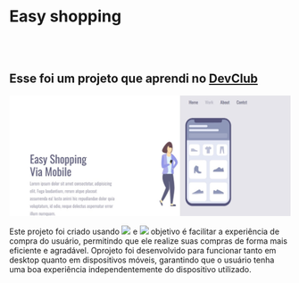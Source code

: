 <h1> Easy shopping</h1>
<br>
<br>
<h2>Esse foi um projeto que aprendi no <a href="https://rodolfomori.com.br/devclub">DevClub</a> </h2> 

<img src="https://github.com/Wallas125/Easy-shopping/blob/master/imagen/desktop.jpg?raw=true"/>


<p>Este projeto foi criado usando <img src="https://img.shields.io/badge/HTML5-E34F26?style=for-the-badge&logo=html5&logoColor=white"/> e  <img src="https://img.shields.io/badge/CSS-239120?&style=for-the-badge&logo=css3&logoColor=white"/> objetivo é facilitar a experiência de compra do usuário, permitindo que ele realize suas compras de forma mais eficiente e agradável. Oprojeto foi desenvolvido para funcionar tanto em desktop quanto em dispositivos móveis, garantindo que o usuário tenha uma boa experiência independentemente do dispositivo utilizado.</p>
